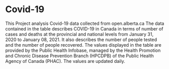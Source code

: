 # Covid-19
This Project analysis Covid-19 data collected from open.alberta.ca
The data contained in the table describes COVID-19 in Canada in terms of number of cases and deaths at the provincial and national levels from January 31, 2020 to January 08, 2021. 
It also describes the number of people tested and the number of people recovered. The values displayed in the table are provided by the Public Health Infobase, managed by the Health Promotion and Chronic Disease Prevention Branch (HPCDPB) of the Public Health Agency of Canada (PHAC). The values are updated daily.
